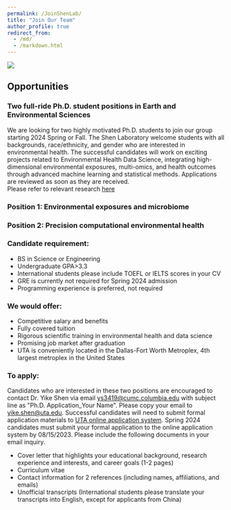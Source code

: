 ```yaml
---
permalink: /JoinShenLab/
title: "Join Our Team"
author_profile: true
redirect_from: 
  - /md/
  - /markdown.html
---
```


![](IMG_6450.HEIC) 

## Opportunities
### Two full-ride Ph.D. student positions in Earth and Environmental Sciences

We are looking for two highly motivated Ph.D. students to join our group starting 2024 Spring or Fall. The Shen Laboratory welcome students with all backgrounds, race/ethnicity, and gender who are interested in environmental health. The successful candidates will work on exciting projects related to Environmental Health Data Science, integrating high-dimensional environmental exposures, multi-omics, and health outcomes through advanced machine learning and statistical methods. Applications are reviewed as soon as they are received. \
Please refer to relevant research [here](https://yikeshen.github.io//research/)

### Position 1: Environmental exposures and microbiome
### Position 2: Precision computational environmental health


### Candidate requirement: 
* BS in Science or Engineering
* Undergraduate GPA>3.3
* International students please include TOEFL or IELTS scores in your CV
* GRE is currently not required for Spring 2024 admission
* Programming experience is preferred, not required

### We would offer:
* Competitive salary and benefits
* Fully covered tuition
* Rigorous scientific training in environmental health and data science
* Promising job market after graduation
* UTA is conveniently located in the Dallas-Fort Worth Metroplex, 4th largest metroplex in the United States

### To apply: 
Candidates who are interested in these two positions are encouraged to contact Dr. Yike Shen via email [ys3419@cumc.columbia.edu]() with subject line as "Ph.D. Application_Your Name". Please copy your email to [yike.shen@uta.edu](). Successful candidates will need to submit formal application materials to [UTA online application system](https://www.uta.edu/admissions/apply/graduate). Spring 2024 candidates must submit your formal application to the online application system by 08/15/2023. Please include the following documents in your email inquiry. 
* Cover letter that highlights your educational background, research experience and interests, and career goals (1-2 pages)
* Curriculum vitae
* Contact information for 2 references (including names, affiliations, and emails)
* Unofficial transcripts (International students please translate your transcripts into English, except for applicants from China)
